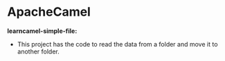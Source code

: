 # ApacheCamel

**learncamel-simple-file:**
- This project has the code to read the data from a folder and move it to another folder.

